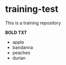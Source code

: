 # training-test
This is a training repository

**BOLD TXT**

- apple
- bandanna
- peaches 
- durian
